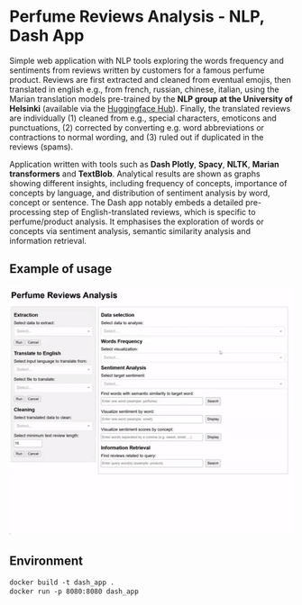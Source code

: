 # Perfume Reviews Analysis - NLP, Dash App

Simple web application with NLP tools exploring the words frequency and sentiments from reviews
written by customers for a famous perfume product. Reviews are first extracted and cleaned 
from eventual emojis, then translated in english e.g., from french, russian, chinese, italian, 
using the Marian translation models pre-trained by the **NLP group at the University of Helsinki** (available via the 
[Huggingface Hub](https://huggingface.co/docs/transformers/model_doc/marian)). Finally, the translated
reviews are individually (1) cleaned from e.g., special characters, emoticons and punctuations, (2) corrected 
by converting e.g. word abbreviations or contractions to normal wording, and (3) ruled out if duplicated in 
the reviews (spams). 

Application written with tools such as **Dash Plotly**, **Spacy**, **NLTK**, **Marian transformers** and **TextBlob**. Analytical
results are shown as graphs showing different insights, including frequency of concepts, importance of concepts by language,
and distribution of sentiment analysis by word, concept or sentence. The Dash app notably embeds a detailed 
pre-processing step of English-translated reviews, which is specific to perfume/product analysis. It emphasises
the exploration of words or concepts via sentiment analysis, semantic similarity analysis and information retrieval.

## Example of usage

![app_demo](./figures/app_demo.gif)

## Environment
```
docker build -t dash_app .
docker run -p 8080:8080 dash_app
```
